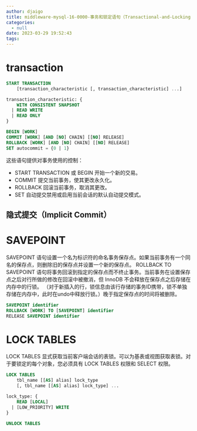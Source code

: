 ```yaml
---
author: djaigo
title: middleware-mysql-16-0000-事务和锁定语句（Transactional-and-Locking-Statements）
categories:
  - null
date: 2023-03-29 19:52:43
tags:
---
```

# transaction
```sql
START TRANSACTION
    [transaction_characteristic [, transaction_characteristic] ...]

transaction_characteristic: {
    WITH CONSISTENT SNAPSHOT
  | READ WRITE
  | READ ONLY
}

BEGIN [WORK]
COMMIT [WORK] [AND [NO] CHAIN] [[NO] RELEASE]
ROLLBACK [WORK] [AND [NO] CHAIN] [[NO] RELEASE]
SET autocommit = {0 | 1}
```

这些语句提供对事务使用的控制：
* START TRANSACTION 或 BEGIN 开始一个新的交易。
* COMMIT 提交当前事务，使其更改永久化。
* ROLLBACK 回滚当前事务，取消其更改。
* SET 自动提交禁用或启用当前会话的默认自动提交模式。

## 隐式提交（Implicit Commit）

# SAVEPOINT
SAVEPOINT 语句设置一个名为标识符的命名事务保存点。如果当前事务有一个同名的保存点，则删除旧的保存点并设置一个新的保存点。
ROLLBACK TO SAVEPOINT 语句将事务回滚到指定的保存点而不终止事务。当前事务在设置保存点之后对行所做的修改在回滚中被撤消，但 InnoDB 不会释放在保存点之后存储在内存中的行锁。 （对于新插入的行，锁信息由该行存储的事务ID携带，锁不单独存储在内存中，此时在undo中释放行锁。）晚于指定保存点的时间将被删除。

```sql
SAVEPOINT identifier
ROLLBACK [WORK] TO [SAVEPOINT] identifier
RELEASE SAVEPOINT identifier
```
# LOCK TABLES
LOCK TABLES 显式获取当前客户端会话的表锁。可以为基表或视图获取表锁。对于要锁定的每个对象，您必须具有 LOCK TABLES 权限和 SELECT 权限。


```sql
LOCK TABLES
    tbl_name [[AS] alias] lock_type
    [, tbl_name [[AS] alias] lock_type] ...

lock_type: {
    READ [LOCAL]
  | [LOW_PRIORITY] WRITE
}

UNLOCK TABLES
```
